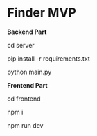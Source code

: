 <h1 >Finder MVP</h1>

**Backend Part**

cd server

pip install -r requirements.txt

python main.py

**Frontend Part**

cd frontend

npm i

npm run dev
